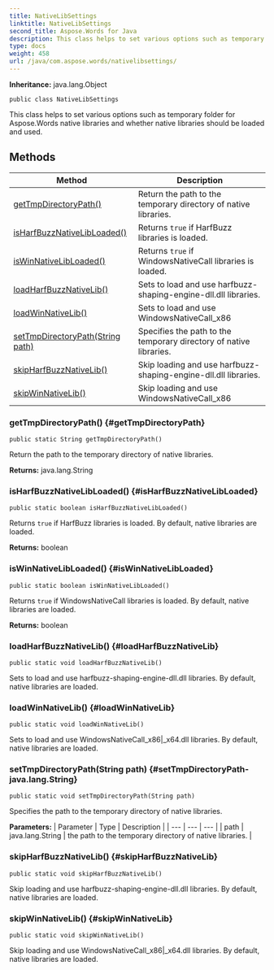 ```yaml
---
title: NativeLibSettings
linktitle: NativeLibSettings
second_title: Aspose.Words for Java
description: This class helps to set various options such as temporary folder for Aspose.Words native libraries and whether native libraries should be loaded and used in Java.
type: docs
weight: 458
url: /java/com.aspose.words/nativelibsettings/
---
```


**Inheritance:**
java.lang.Object
```
public class NativeLibSettings
```

This class helps to set various options such as temporary folder for Aspose.Words native libraries and whether native libraries should be loaded and used.
## Methods

| Method | Description |
| --- | --- |
| [getTmpDirectoryPath()](#getTmpDirectoryPath) | Return the path to the temporary directory of native libraries. |
| [isHarfBuzzNativeLibLoaded()](#isHarfBuzzNativeLibLoaded) | Returns `true` if HarfBuzz libraries is loaded. |
| [isWinNativeLibLoaded()](#isWinNativeLibLoaded) | Returns `true` if WindowsNativeCall libraries is loaded. |
| [loadHarfBuzzNativeLib()](#loadHarfBuzzNativeLib) | Sets to load and use harfbuzz-shaping-engine-dll.dll libraries. |
| [loadWinNativeLib()](#loadWinNativeLib) | Sets to load and use WindowsNativeCall\_x86|\_x64.dll libraries. |
| [setTmpDirectoryPath(String path)](#setTmpDirectoryPath-java.lang.String) | Specifies the path to the temporary directory of native libraries. |
| [skipHarfBuzzNativeLib()](#skipHarfBuzzNativeLib) | Skip loading and use harfbuzz-shaping-engine-dll.dll libraries. |
| [skipWinNativeLib()](#skipWinNativeLib) | Skip loading and use WindowsNativeCall\_x86|\_x64.dll libraries. |
### getTmpDirectoryPath() {#getTmpDirectoryPath}
```
public static String getTmpDirectoryPath()
```


Return the path to the temporary directory of native libraries.

**Returns:**
java.lang.String
### isHarfBuzzNativeLibLoaded() {#isHarfBuzzNativeLibLoaded}
```
public static boolean isHarfBuzzNativeLibLoaded()
```


Returns `true` if HarfBuzz libraries is loaded. By default, native libraries are loaded.

**Returns:**
boolean
### isWinNativeLibLoaded() {#isWinNativeLibLoaded}
```
public static boolean isWinNativeLibLoaded()
```


Returns `true` if WindowsNativeCall libraries is loaded. By default, native libraries are loaded.

**Returns:**
boolean
### loadHarfBuzzNativeLib() {#loadHarfBuzzNativeLib}
```
public static void loadHarfBuzzNativeLib()
```


Sets to load and use harfbuzz-shaping-engine-dll.dll libraries. By default, native libraries are loaded.

### loadWinNativeLib() {#loadWinNativeLib}
```
public static void loadWinNativeLib()
```


Sets to load and use WindowsNativeCall\_x86|\_x64.dll libraries. By default, native libraries are loaded.

### setTmpDirectoryPath(String path) {#setTmpDirectoryPath-java.lang.String}
```
public static void setTmpDirectoryPath(String path)
```


Specifies the path to the temporary directory of native libraries.

**Parameters:**
| Parameter | Type | Description |
| --- | --- | --- |
| path | java.lang.String | the path to the temporary directory of native libraries. |

### skipHarfBuzzNativeLib() {#skipHarfBuzzNativeLib}
```
public static void skipHarfBuzzNativeLib()
```


Skip loading and use harfbuzz-shaping-engine-dll.dll libraries. By default, native libraries are loaded.

### skipWinNativeLib() {#skipWinNativeLib}
```
public static void skipWinNativeLib()
```


Skip loading and use WindowsNativeCall\_x86|\_x64.dll libraries. By default, native libraries are loaded.

